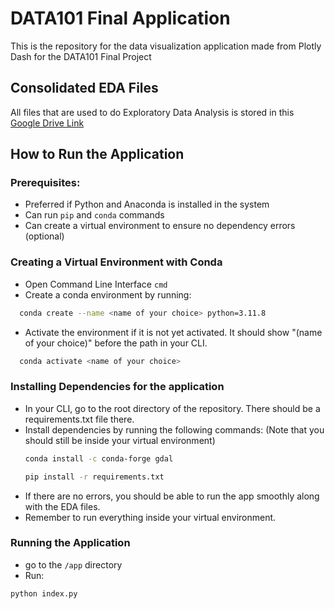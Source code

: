 # DATA101 Final Application

This is the repository for the data visualization application made from Plotly Dash for the DATA101 Final Project

## Consolidated EDA Files

All files that are used to do Exploratory Data Analysis is stored in this [Google Drive Link](https://drive.google.com/drive/folders/16gl_XkzblRBFiXGtehRJmr24hS63GvAw?usp=sharing)

## How to Run the Application

### Prerequisites:

- Preferred if Python and Anaconda is installed in the system
- Can run `pip` and `conda` commands
- Can create a virtual environment to ensure no dependency errors (optional)

### Creating a Virtual Environment with Conda

- Open Command Line Interface `cmd`
- Create a conda environment by running:

```bash
  conda create --name <name of your choice> python=3.11.8
```

- Activate the environment if it is not yet activated. It should show "(name of your choice)" before the path in your CLI.

```bash
  conda activate <name of your choice>
```

### Installing Dependencies for the application

- In your CLI, go to the root directory of the repository. There should be a requirements.txt file there.
- Install dependencies by running the following commands: (Note that you should still be inside your virtual environment)
  ```bash
  conda install -c conda-forge gdal
  ```
  ```bash
  pip install -r requirements.txt
  ```
- If there are no errors, you should be able to run the app smoothly along with the EDA files.
- Remember to run everything inside your virtual environment.

### Running the Application

- go to the `/app` directory
- Run:

```bash
python index.py
```
